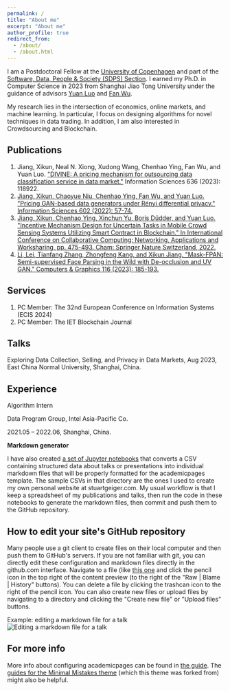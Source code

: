 ```yaml
---
permalink: /
title: "About me"
excerpt: "About me"
author_profile: true
redirect_from: 
  - /about/
  - /about.html
---
```


I am a Postdoctoral Fellow at the [University of Copenhagen](https://www.ku.dk/) and part of the [Software, Data, People & Society (SDPS) Section](https://di.ku.dk/english/research/sdps/). I earned my Ph.D. in Computer Science in 2023 from Shanghai Jiao Tong University under the guidance of advisors [Yuan Luo](https://www.cs.sjtu.edu.cn/en/PeopleDetail.aspx?id=155) and [Fan Wu](https://www.cs.sjtu.edu.cn/~fwu/).

My research lies in the intersection of economics, online markets, and machine learning. In particular, I focus on designing algorithms for novel techniques in data trading. In addition, I am also interested in Crowdsourcing and Blockchain.


Publications
------
1. Jiang, Xikun, Neal N. Xiong, Xudong Wang, Chenhao Ying, Fan Wu, and Yuan Luo. ["DIVINE: A pricing mechanism for outsourcing data classification service in data market."](https://www.sciencedirect.com/science/article/abs/pii/S0020025523004929) Information Sciences 636 (2023): 118922.
2. [Jiang, Xikun, Chaoyue Niu, Chenhao Ying, Fan Wu, and Yuan Luo. "Pricing GAN-based data generators under Rényi differential privacy." Information Sciences 602 (2022): 57-74.](https://www.sciencedirect.com/science/article/pii/S0020025522003723)
3. [Jiang, Xikun, Chenhao Ying, Xinchun Yu, Boris Düdder, and Yuan Luo. "Incentive Mechanism Design for Uncertain Tasks in Mobile Crowd Sensing Systems Utilizing Smart Contract in Blockchain." In International Conference on Collaborative Computing: Networking, Applications and Worksharing, pp. 475-493. Cham: Springer Nature Switzerland, 2022.](https://link.springer.com/chapter/10.1007/978-3-031-24383-7_26)
4. [Li, Lei, Tianfang Zhang, Zhongfeng Kang, and Xikun Jiang. "Mask-FPAN: Semi-supervised Face Parsing in the Wild with De-occlusion and UV GAN." Computers & Graphics 116 (2023): 185-193.](https://www.sciencedirect.com/science/article/abs/pii/S0097849323001735)


Services
------
1. PC Member: The 32nd European Conference on Information Systems (ECIS 2024)
1. PC Member: The IET Blockchain Journal

Talks
------
Exploring Data Collection, Selling, and Privacy in Data Markets, Aug 2023, East China Normal University, Shanghai, China.


Experience
------
Algorithm Intern

Data Program Group, Intel Asia-Pacific Co.

2021.05 – 2022.06, Shanghai, China.

**Markdown generator**

I have also created [a set of Jupyter notebooks](https://github.com/academicpages/academicpages.github.io/tree/master/markdown_generator
) that converts a CSV containing structured data about talks or presentations into individual markdown files that will be properly formatted for the academicpages template. The sample CSVs in that directory are the ones I used to create my own personal website at stuartgeiger.com. My usual workflow is that I keep a spreadsheet of my publications and talks, then run the code in these notebooks to generate the markdown files, then commit and push them to the GitHub repository.

How to edit your site's GitHub repository
------
Many people use a git client to create files on their local computer and then push them to GitHub's servers. If you are not familiar with git, you can directly edit these configuration and markdown files directly in the github.com interface. Navigate to a file (like [this one](https://github.com/academicpages/academicpages.github.io/blob/master/_talks/2012-03-01-talk-1.md) and click the pencil icon in the top right of the content preview (to the right of the "Raw | Blame | History" buttons). You can delete a file by clicking the trashcan icon to the right of the pencil icon. You can also create new files or upload files by navigating to a directory and clicking the "Create new file" or "Upload files" buttons. 

Example: editing a markdown file for a talk
![Editing a markdown file for a talk](/images/editing-talk.png)

For more info
------
More info about configuring academicpages can be found in [the guide](https://academicpages.github.io/markdown/). The [guides for the Minimal Mistakes theme](https://mmistakes.github.io/minimal-mistakes/docs/configuration/) (which this theme was forked from) might also be helpful.
